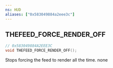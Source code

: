 ```yaml
---
ns: HUD
aliases: ["0x583049884a2eee3c"]
---
```

## THEFEED_FORCE_RENDER_OFF

```c
// 0x583049884A2EEE3C
void THEFEED_FORCE_RENDER_OFF();
```

Stops forcing the feed to render all the time.
none


